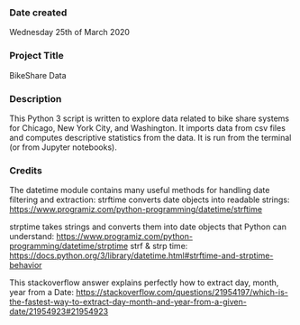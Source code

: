 ### Date created 
Wednesday 25th of March 2020

### Project Title
BikeShare Data

### Description
This Python 3 script is written to explore data related to bike share systems for Chicago, New York City, and Washington. It imports data from csv files and computes descriptive statistics from the data. It is run from the terminal (or from Jupyter notebooks).

### Credits
The datetime module contains many useful methods for handling date filtering and extraction: strftime converts date objects into readable strings: https://www.programiz.com/python-programming/datetime/strftime 

strptime takes strings and converts them into date objects that Python can understand: https://www.programiz.com/python-programming/datetime/strptime strf & strp time: https://docs.python.org/3/library/datetime.html#strftime-and-strptime-behavior 

This stackoverflow answer explains perfectly how to extract day, month, year from a Date: https://stackoverflow.com/questions/21954197/which-is-the-fastest-way-to-extract-day-month-and-year-from-a-given-date/21954923#21954923
